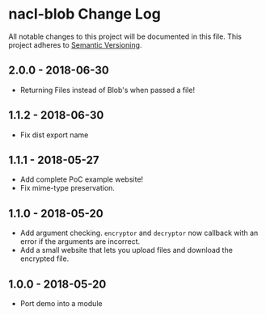 # nacl-blob Change Log
All notable changes to this project will be documented in this file.
This project adheres to [Semantic Versioning](http://semver.org/).

## 2.0.0 - 2018-06-30
* Returning Files instead of Blob's when passed a file!

## 1.1.2 - 2018-06-30
* Fix dist export name

## 1.1.1 - 2018-05-27
* Add complete PoC example website!
* Fix mime-type preservation.

## 1.1.0 - 2018-05-20
* Add argument checking.  `encryptor` and `decryptor` now callback with an error if the arguments are incorrect.
* Add a small website that lets you upload files and download the encrypted file.

## 1.0.0 - 2018-05-20
* Port demo into a module
